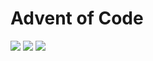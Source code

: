 # Advent of Code

![](https://img.shields.io/badge/day%20📅-16-blue)
![](https://img.shields.io/badge/stars%20⭐-29-yellow)
![](https://img.shields.io/badge/days%20completed-14-red)